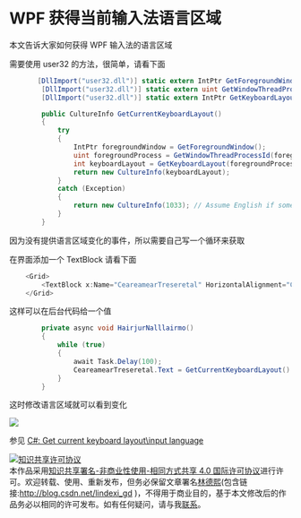 
# WPF 获得当前输入法语言区域

本文告诉大家如何获得 WPF 输入法的语言区域

<!--more-->



需要使用 user32 的方法，很简单，请看下面

```csharp
       [DllImport("user32.dll")] static extern IntPtr GetForegroundWindow();
        [DllImport("user32.dll")] static extern uint GetWindowThreadProcessId(IntPtr hwnd, IntPtr proccess);
        [DllImport("user32.dll")] static extern IntPtr GetKeyboardLayout(uint thread);

        public CultureInfo GetCurrentKeyboardLayout()
        {
            try
            {
                IntPtr foregroundWindow = GetForegroundWindow();
                uint foregroundProcess = GetWindowThreadProcessId(foregroundWindow, IntPtr.Zero);
                int keyboardLayout = GetKeyboardLayout(foregroundProcess).ToInt32() & 0xFFFF;
                return new CultureInfo(keyboardLayout);
            }
            catch (Exception)
            {
                return new CultureInfo(1033); // Assume English if something went wrong.
            }
        }
```

因为没有提供语言区域变化的事件，所以需要自己写一个循环来获取

在界面添加一个 TextBlock 请看下面

```csharp
    <Grid>
        <TextBlock x:Name="CeareamearTreseretal" HorizontalAlignment="Center" VerticalAlignment="Center"></TextBlock>
    </Grid>
```

这样可以在后台代码给一个值

```csharp
        private async void HairjurNalllairmo()
        {
            while (true)
            {
                await Task.Delay(100);
                CeareamearTreseretal.Text = GetCurrentKeyboardLayout().DisplayName;
            }
        }
```

这时修改语言区域就可以看到变化

![](http://image.acmx.xyz/lindexi%2F2018101211845978)

参见 [C#: Get current keyboard layout\input language](https://yal.cc/csharp-get-current-keyboard-layout/ )





<a rel="license" href="http://creativecommons.org/licenses/by-nc-sa/4.0/"><img alt="知识共享许可协议" style="border-width:0" src="https://licensebuttons.net/l/by-nc-sa/4.0/88x31.png" /></a><br />本作品采用<a rel="license" href="http://creativecommons.org/licenses/by-nc-sa/4.0/">知识共享署名-非商业性使用-相同方式共享 4.0 国际许可协议</a>进行许可。欢迎转载、使用、重新发布，但务必保留文章署名[林德熙](http://blog.csdn.net/lindexi_gd)(包含链接:http://blog.csdn.net/lindexi_gd )，不得用于商业目的，基于本文修改后的作品务必以相同的许可发布。如有任何疑问，请与我[联系](mailto:lindexi_gd@163.com)。